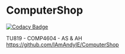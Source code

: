 # ComputerShop

[![Codacy Badge](https://app.codacy.com/project/badge/Grade/cbe1aa9fefdc4ec984ba34dd535e01c0)](https://www.codacy.com?utm_source=github.com&amp;utm_medium=referral&amp;utm_content=IAmAndyIE/ComputerShop&amp;utm_campaign=Badge_Grade)

TU819 - COMP4604 - AS &amp; AH
https://github.com/IAmAndyIE/ComputerShop
